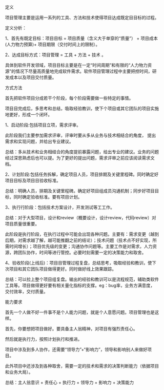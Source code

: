 
定义



项⽬管理主要是运⽤⼀系列的⼯具、⽅法和技术使得项⽬达成既定⽬目标的过程。 


定义分析：



1、首先有既定目标：项目目标  = 项目质量（含义大于单穿的“质量”） + 项目成本 (人力物力预算)+ 项目期限（交付时间上的限制）。



2、达成目标方式：项目管理 = 工具 + 方法 + 技术 。



具体到软件开发领域，项⽬目标主要是在一定“时间周期”和有限的“人⼒物力资源”的情况下尽量高质量地完成软件需求。软件项⽬管理过程中主要把控时间，研发成本以及项⽬交付质量。



 

方式方法



首先把软件项目分成若⼲个阶段，每个阶段需要做⼀些特定的事情。

项⽬目完成后，多思考和总结，吸取经验教训，使下个项目或其它团队的项目实施地更好，形成一个闭环。


1、启动阶段:包括项目⽴项，需求评审。

此阶段我们主要参加需求评审，评审时要从多从业务与技术相结合的⻆度， 提出需求和实现问题，并给出专业建议。



总结：多从技术和业务相结合的角度提前暴露问题，给出专业的建议。业务的问题经过深思熟虑后也可以提。为了更好的提出问题，需求评审之前应该阅读需求文档。





2、计划阶段:包括任务拆解，确定项⽬⼈员，项⽬排期及关键⾥程碑。同时确定好项⽬目标及项⽬目验收标准。



总结：明确⼈员，排期及关键⾥程碑。确定好项⽬组成员沟通机制；同步好项⽬目标，同时确定验收标准。要有项目计划。





3、执⾏行阶段：包括技术方案设计，开发测试等⼯工作。



总结：对于⼤型项⽬，设计和review（概要设计，设计review，代码review）对项目质量很重要。





此阶段是执行阶段，在执行过程中可能会出现各种问题。主要有：需求变更（越到后期，对需求越了解，越可能推翻之前的结论）；技术问题（技术点不好实现，所需时间增长）；项目优先级的变更；沟通协作问题等。主要工作是对需求，人力资源，跨团队协作，时间等进行管控。必要时刻需要一定的决策能力和取舍。



4、验收阶段(上线后)：项⽬目管理过程复盘，总结思考，吸取经验和教训，使下次项目和其它团队项目做得更好。同时做好线上效果跟踪。



总结：可以拉上整个项目组复盘。输出的经验和教训可以是流程规范，辅助类软件工具等。项目做得更好要有相关量化指标的支撑。eg：bug率，业务方满意度，交付效率，交付质量。





能力要求



首先一个人做不好一件事不是个人能力问题，就是个人意愿问题。项目管理也是这样。



首先，你要想把项目做好。要具备主人翁精神，对项目有强烈责任心。



然后就是执行力，按照计划执行和推进。



项目中涉及到多人协作，还需要“领导力”+“影响力”，领导和影响别人来做好项目。



此外项目中还涉及到各种取舍，需要一定的技术和需求的决策判断能力（依据项目和业务大局）。



总结：主人翁意识 + 责任心 + 执行力 + 领导力 + 影响力 + 决策能力